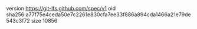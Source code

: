 version https://git-lfs.github.com/spec/v1
oid sha256:a77f75e4ceda50e7c2261e830cfa7ee33f886a894cda1466a21e79de543c3f72
size 10856
